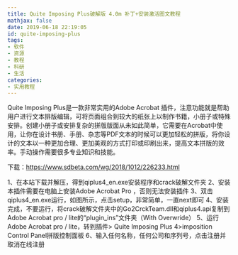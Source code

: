 ```yaml
---
title: Quite Imposing Plus破解版 4.0m 补丁+安装激活图文教程
mathjax: false
date: 2019-06-18 22:19:05
id: quite-imposing-plus
tags:
- 软件
- 资源
- 教程
- 科研
- 生活
categories:
- 实用教程
---
```


Quite Imposing Plus是一款非常实用的Adobe Acrobat 插件，注意功能就是帮助用户进行文本排版编辑，可将页面组合到较大的纸张上以制作书籍，小册子或特殊安排。创建小册子或安排复杂的拼版版面从未如此简单，它需要在Acrobat中使用，让你在设计书册、手册、杂志等PDF文本的时候可以更加轻松的拼版，将你设计的文本以一种更加合理、更加美观的方式打印或印刷出来，提高文本拼版的效率。手动操作需要很多专业知识和技能。

<!---more--->

下载：https://www.sdbeta.com/wg/2018/1012/226233.html

1、在本站下载并解压，得到qiplus4_en.exe安装程序和crack破解文件夹
2、安装本插件需要在电脑上安装Adobe Acrobat Pro ，否则无法安装插件
3、双击qiplus4_en.exe运行，如图所示，点击setup，非常简单，一直next即可
4、安装完成，不要运行，将crack破解文件夹中的Go2CrckTeam.dll和qiplus4.api复制到Adobe Acrobat pro / lite的“plugin_ins”文件夹（With Overwride）
5、运行Adobe Acrobat pro / lite，转到插件> Quite Imposing Plus 4>imposition Control Panel拼版控制面板
6、输入任何名称，任何公司和序列号，点击注册并取消在线注册
